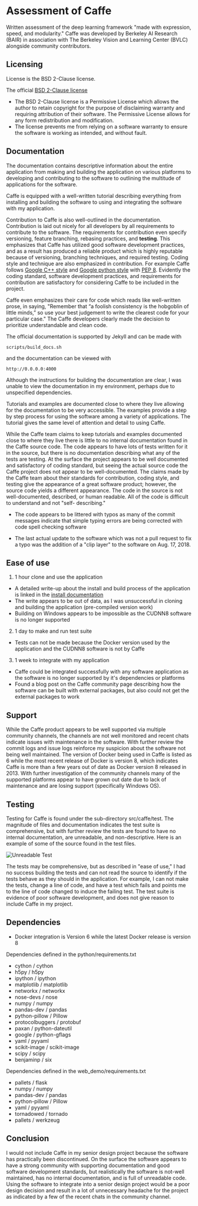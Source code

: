 # Assessment of Caffe #
Written assessment of the deep learning framework "made with expression, speed,
and modularity." Caffe was developed by Berkeley AI Research (BAIR) in
association with The Berkeley Vision and Learning Center (BVLC) alongside
community contributors.

## Licensing ##
License is the BSD 2-Clause license.

The official [BSD 2-Clause license](LICENSE)

- The BSD 2-Clause license is a Permissive License which allows the author to
retain copyright for the purpose of disclaiming warranty and requiring
attribution of their software. The Permissive License allows for any form
redistribution and modification.
- The license prevents me from relying on a software warranty to ensure the
software is working as intended, and without fault.

## Documentation ##
The documentation contains descriptive information about the entire application
from making and building the application on various platforms to developing and
contributing to the software to outlining the multitude of applications for the
software.

Caffe is equipped with a well-written tutorial describing everything from
installing and building the software to using and integrating the software with
my application.

Contribution to Caffe is also well-outlined in the documentation. Contribution
is laid out nicely for all developers by all requirements to contribute to the
software. The requirements for contribution even specify versioning, feature
branching, rebasing practices, and **testing**. This emphasizes that Caffe has
utilized good software development practices, and as a result has produced a
reliable product which is highly reputable because of versioning, branching
techniques, and required testing. Coding style and technique are also emphasized
in contribution. For example Caffe follows
[Google C++ style](https://google.github.io/styleguide/cppguide.html) and
[Google python style](https://google.github.io/styleguide/pyguide.html) with
[PEP 8](https://legacy.python.org/dev/peps/pep-0008/). Evidently the coding
standard, software development practices, and requirements for contribution are
satisfactory for considering Caffe to be included in the project.

Caffe even emphasizes their care for code which reads like well-written prose,
in saying, "Remember that “a foolish consistency is the hobgoblin of little
minds,” so use your best judgement to write the clearest code for your
particular case." The Caffe developers clearly made the decision to prioritize
understandable and clean code.

The official documentation is supported by Jekyll and can be made with

```
scripts/build_docs.sh
```

and the documentation can be viewed with

```
http://0.0.0.0:4000
```

Although the instructions for building the documentation are clear, I was unable
to view the documentation in my environment, perhaps due to unspecified
dependencies.

Tutorials and examples are documented close to where they live allowing for
the documentation to be very accessible. The examples provide a step by step
process for using the software among a variety of applications. The tutorial
gives the same level of attention and detail to using Caffe.

While the Caffe team claims to keep tutorials and examples documented close to
where they live there is little to no internal documentation found in the Caffe
source code. The code appears to have lots of tests written for it in the
source, but there is no documentation describing what any of the tests are
testing. At the surface the project appears to be well documented and
satisfactory of coding standard, but seeing the actual source code the Caffe
project does not appear to be well-documented. The claims made by the Caffe team
about their standards for contribution, coding style, and testing give the
appearance of a great software product; however, the source code yields a
different appearance. The code in the source is not well-documented, described,
or human readable. All of the code is difficult to understand and not "self-
describing."

- The code appears to be littered with typos as many of the commit messages
indicate that simple typing errors are being corrected with code spell checking
software

- The last actual update to the software which was not a pull request to fix a
typo was the addition of a "clip layer" to the software on Aug. 17, 2018.

## Ease of use ##
1. 1 hour clone and use the application
- A detailed write-up about the install and build process of the application is
linked in the
[install documentation](http://caffe.berkeleyvision.org/installation.html)
- The write appears to be out of data, as I was unsuccessful in cloning and 
building the application (pre-compiled version work)
- Building on Windows appears to be impossible as the CUDNN8 software is no
longer supported

2. 1 day to make and run test suite
- Tests can not be made because the Docker version used by the application and
the CUDNN8 software is not by Caffe

3. 1 week to integrate with my application
- Caffe could be integrated successfully with any software application as the
software is no longer supported by it's dependencies or platforms
- Found a blog post on the Caffe community page describing how the software
can be built with external packages, but also could not get the external
packages to work

## Support ##
While the Caffe product appears to be well supported via multiple community
channels, the channels are not well monitored and recent chats indicate issues
with maintenance in the software. With further review the commit logs and issue
logs reinforce my suspicion about the software not being well maintained. The
version of Docker being used in Caffe is listed as 6 while the most recent
release of Docker is version 8, which indicates Caffe is more than a few years
out of date as Docker version 8 released in 2013. With further investigation of
the community channels many of the supported platforms appear to have grown out
date due to lack of maintenance and are losing support (specifically Windows OS).

## Testing ##
Testing for Caffe is found under the sub-directory src/caffe/test. The magnitude
of files and documentation indicates the test suite is comprehensive, but with
further review the tests are found to have no internal documentation, are
unreadable, and non-descriptive. Here is an example of some of the source
found in the test files.

![Unreadable Test](unreadableTest.png)

The tests may be comprehensive, but as described in "ease of use," I had no
success building the tests and can not read the source to identify if the tests
behave as they should in the application. For example, I can not make the tests,
change a line of code, and have a test which fails and points me to the line of
code changed to induce the failing test. The test suite is evidence of poor
software development, and does not give reason to include Caffe in my project.

## Dependencies ##
- Docker integration is Version 6 while the latest Docker release is version 8

Dependencies defined in the python/requirements.txt
- cython / cython
- h5py / h5py
- ipython / ipython
- matplotlib / matplotlib
- networkx / networkx
- nose-devs / nose
- numpy / numpy
- pandas-dev / pandas
- python-pillow / Pillow
- protocolbuggers / protobuf
- paxan / python-dateutil
- google / python-gflags
- yaml / pyyaml
- scikit-image / scikit-image
- scipy / scipy
- benjaminp / six

Dependencies defined in the web_demo/requirements.txt
- pallets / flask
- numpy / numpy
- pandas-dev / pandas
- python-pillow / Pillow
- yaml / pyyaml
- tornadowed / tornado
- pallets / werkzeug

## Conclusion ##
I would not include Caffe in my senior design project because the software has
practically been discontinued. On the surface the software appears to have a
strong community with supporting documentation and good software development
standards, but realistically the software is not-well maintained, has no
internal documentation, and is full of unreadable code. Using the software to
integrate into a senior design project would be a poor design decision and
result in a lot of unnecessary headache for the project as indicated by a few of
the recent chats in the community channel.
